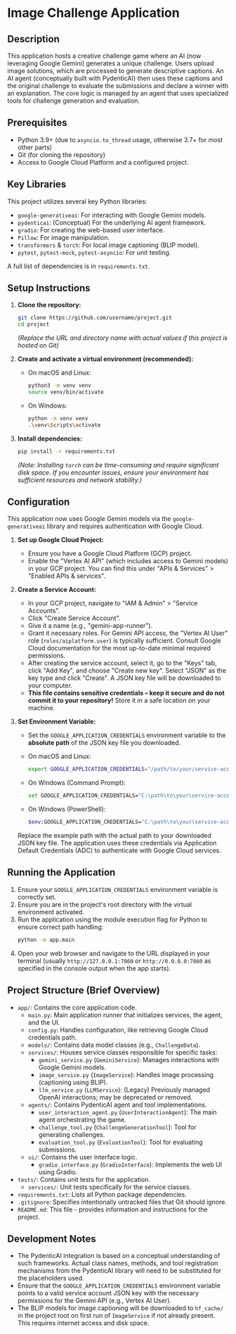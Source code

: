 # Image Challenge Application

## Description
This application hosts a creative challenge game where an AI (now leveraging Google Gemini) generates a unique challenge. Users upload image solutions, which are processed to generate descriptive captions. An AI agent (conceptually built with PydenticAI) then uses these captions and the original challenge to evaluate the submissions and declare a winner with an explanation. The core logic is managed by an agent that uses specialized tools for challenge generation and evaluation.

## Prerequisites
*   Python 3.9+ (due to `asyncio.to_thread` usage, otherwise 3.7+ for most other parts)
*   Git (for cloning the repository)
*   Access to Google Cloud Platform and a configured project.

## Key Libraries
This project utilizes several key Python libraries:
*   `google-generativeai`: For interacting with Google Gemini models.
*   `pydenticai`: (Conceptual) For the underlying AI agent framework.
*   `gradio`: For creating the web-based user interface.
*   `Pillow`: For image manipulation.
*   `transformers` & `torch`: For local image captioning (BLIP model).
*   `pytest`, `pytest-mock`, `pytest-asyncio`: For unit testing.

A full list of dependencies is in `requirements.txt`.

## Setup Instructions

1.  **Clone the repository:**
    ```bash
    git clone https://github.com/username/project.git
    cd project
    ```
    *(Replace the URL and directory name with actual values if this project is hosted on Git)*

2.  **Create and activate a virtual environment (recommended):**
    *   On macOS and Linux:
        ```bash
        python3 -m venv venv
        source venv/bin/activate
        ```
    *   On Windows:
        ```bash
        python -m venv venv
        .\venv\Scripts\activate
        ```

3.  **Install dependencies:**
    ```bash
    pip install -r requirements.txt
    ```
    *(Note: Installing `torch` can be time-consuming and require significant disk space. If you encounter issues, ensure your environment has sufficient resources and network stability.)*

## Configuration

This application now uses Google Gemini models via the `google-generativeai` library and requires authentication with Google Cloud.

1.  **Set up Google Cloud Project:**
    *   Ensure you have a Google Cloud Platform (GCP) project.
    *   Enable the "Vertex AI API" (which includes access to Gemini models) in your GCP project. You can find this under "APIs & Services" > "Enabled APIs & services".

2.  **Create a Service Account:**
    *   In your GCP project, navigate to "IAM & Admin" > "Service Accounts".
    *   Click "Create Service Account".
    *   Give it a name (e.g., "gemini-app-runner").
    *   Grant it necessary roles. For Gemini API access, the "Vertex AI User" role (`roles/aiplatform.user`) is typically sufficient. Consult Google Cloud documentation for the most up-to-date minimal required permissions.
    *   After creating the service account, select it, go to the "Keys" tab, click "Add Key", and choose "Create new key". Select "JSON" as the key type and click "Create". A JSON key file will be downloaded to your computer.
    *   **This file contains sensitive credentials – keep it secure and do not commit it to your repository!** Store it in a safe location on your machine.

3.  **Set Environment Variable:**
    *   Set the `GOOGLE_APPLICATION_CREDENTIALS` environment variable to the **absolute path** of the JSON key file you downloaded.

    *   On macOS and Linux:
        ```bash
        export GOOGLE_APPLICATION_CREDENTIALS="/path/to/your/service-account-file.json"
        ```
    *   On Windows (Command Prompt):
        ```bash
        set GOOGLE_APPLICATION_CREDENTIALS="C:\path\to\your\service-account-file.json"
        ```
    *   On Windows (PowerShell):
        ```bash
        $env:GOOGLE_APPLICATION_CREDENTIALS="C:\path\to\your\service-account-file.json"
        ```
    Replace the example path with the actual path to your downloaded JSON key file. The application uses these credentials via Application Default Credentials (ADC) to authenticate with Google Cloud services.

## Running the Application

1.  Ensure your `GOOGLE_APPLICATION_CREDENTIALS` environment variable is correctly set.
2.  Ensure you are in the project's root directory with the virtual environment activated.
3.  Run the application using the module execution flag for Python to ensure correct path handling:
    ```bash
    python -m app.main
    ```
4.  Open your web browser and navigate to the URL displayed in your terminal (usually `http://127.0.0.1:7860` or `http://0.0.0.0:7860` as specified in the console output when the app starts).

## Project Structure (Brief Overview)

*   `app/`: Contains the core application code.
    *   `main.py`: Main application runner that initializes services, the agent, and the UI.
    *   `config.py`: Handles configuration, like retrieving Google Cloud credentials path.
    *   `models/`: Contains data model classes (e.g., `ChallengeData`).
    *   `services/`: Houses service classes responsible for specific tasks:
        *   `gemini_service.py` (`GeminiService`): Manages interactions with Google Gemini models.
        *   `image_service.py` (`ImageService`): Handles image processing (captioning using BLIP).
        *   `llm_service.py` (`LLMService`): (Legacy) Previously managed OpenAI interactions; may be deprecated or removed.
    *   `agents/`: Contains PydenticAI agent and tool implementations.
        *   `user_interaction_agent.py` (`UserInteractionAgent`): The main agent orchestrating the game.
        *   `challenge_tool.py` (`ChallengeGenerationTool`): Tool for generating challenges.
        *   `evaluation_tool.py` (`EvaluationTool`): Tool for evaluating submissions.
    *   `ui/`: Contains the user interface logic.
        *   `gradio_interface.py` (`GradioInterface`): Implements the web UI using Gradio.
*   `tests/`: Contains unit tests for the application.
    *   `services/`: Unit tests specifically for the service classes.
*   `requirements.txt`: Lists all Python package dependencies.
*   `.gitignore`: Specifies intentionally untracked files that Git should ignore.
*   `README.md`: This file - provides information and instructions for the project.

## Development Notes
*   The PydenticAI integration is based on a conceptual understanding of such frameworks. Actual class names, methods, and tool registration mechanisms from the PydenticAI library will need to be substituted for the placeholders used.
*   Ensure that the `GOOGLE_APPLICATION_CREDENTIALS` environment variable points to a valid service account JSON key with the necessary permissions for the Gemini API (e.g., Vertex AI User).
*   The BLIP models for image captioning will be downloaded to `hf_cache/` in the project root on first run of `ImageService` if not already present. This requires internet access and disk space.
